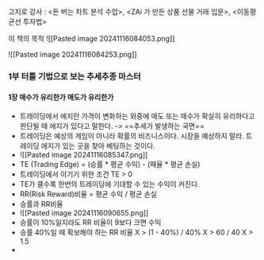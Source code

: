 고지로 강사 : <돈 버는 차트 분석 수업>, <ZAi 가 만든 상품 선물 거래 입문>, <이동평균선 투자법>

이 책의 목적
![[Pasted image 20241116084053.png]]

![[Pasted image 20241116084253.png]]
### 1부 터틀 기법으로 보는 추세추종 마스터
#### 1장 매수가 유리한가 매도가 유리한가

+ 트레이딩에서 에지란 가격이 변화하는 와중에 매도 또는 매수가 확실히 유리하다고 판단될 때 에지가 있다고 말한다.  -> ==추세가 발생하는 국면==
+ 트레이딩은 예상의 게임이 아니라 확률의 비즈니스이다. 시장을 예상하지 말라. 트레이딩 에지가 있는 곳을 찾아 베팅하는 것이다.
+ ![[Pasted image 20241116085347.png]]
+ TE (Trading Edge) = (승률 * 평균 수익) - (패율 * 평균 손실) 
+ 트레이딩에서 이기기 위한 조건 TE  > 0 
+ TE가 클수록 한번의 트레이딩에 기대할 수 있는 수익이 커진다. 
+ RR(Risk Reward)비율 = 평균 수익 / 평균 손실 
+ 승률과 RR비율
+ ![[Pasted image 20241116090655.png]]
+ 승률이 10%일지라도 RR 비율이 9보다 크면 수익
+ 승률 40%일 때 확보해야 하는 RR 비율
  X > (1 - 40%) / 40% 
  X > 60 / 40
  X > 1.5 
+ 



